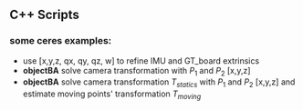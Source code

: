 ## C++ Scripts

### some ceres examples:

- use [x,y,z, qx, qy, qz, w] to refine IMU and GT_board extrinsics
- **objectBA** solve camera transformation with $P_1$ and $P_2$  [x,y,z]
- **objectBA** solve camera transformation $T_{statics}$ with $P_1$ and $P_2$  [x,y,z] and estimate moving points' transformation $T_{moving}$

